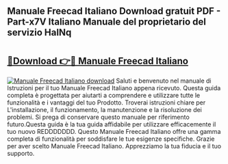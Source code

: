 ## Manuale Freecad Italiano Download gratuit PDF - Part-x7V Italiano Manuale del proprietario del servizio HaINq

# <h2><a href="http://dfan35w.blite.top/?on=Manuale+Freecad+Italiano">🔗Download 👉🔴 Manuale Freecad Italiano</a></h2>

[![Manuale Freecad Italiano download](https://i.imgur.com/lujVjoI.png)](http://dfan35w.blite.top/?on=Manuale+Freecad+Italiano)
Saluti e benvenuto nel manuale di Istruzioni per il tuo Manuale Freecad Italiano appena ricevuto. Questa guida completa è progettata per aiutarti a comprendere e utilizzare tutte le funzionalità e i vantaggi del tuo Prodotto. Troverai istruzioni chiare per L'installazione, il funzionamento, la manutenzione e la risoluzione dei problemi. Si prega di conservare questo manuale per riferimento futuro.Questa guida è la tua guida affidabile per utilizzare efficacemente il tuo nuovo REDDDDDDD. Questo Manuale Freecad Italiano offre una gamma completa di funzionalità per soddisfare le tue esigenze specifiche. Grazie per aver scelto Manuale Freecad Italiano. Apprezziamo la tua fiducia e il tuo supporto.
